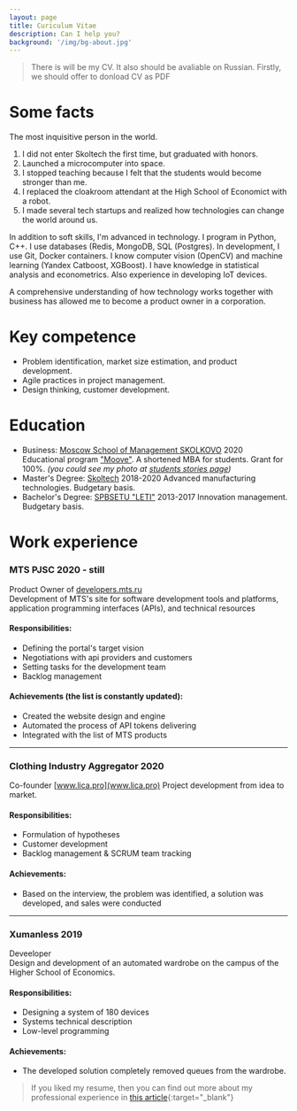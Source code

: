 ```yaml
---
layout: page
title: Curiculum Vitae
description: Can I help you?
background: '/img/bg-about.jpg'
---
```


> There is will be my CV. It also should be avaliable on Russian. Firstly, we should offer to donload CV as PDF

# Some facts
The most inquisitive person in the world.

1. I did not enter Skoltech the first time, but graduated with honors.
2. Launched a microcomputer into space.
3. I stopped teaching because I felt that the students would become stronger than me.
4. I replaced the cloakroom attendant at the High School of Economict with a robot.
5. I made several tech startups and realized how technologies can change the world around us.

In addition to soft skills, I'm advanced in technology. I program in Python, C++. I use databases (Redis, MongoDB, SQL (Postgres). In development, I use Git, Docker containers. I know computer vision (OpenCV) and machine learning (Yandex Catboost, XGBoost). I have knowledge in statistical analysis and econometrics. Also experience in developing IoT devices.

A comprehensive understanding of how technology works together with business has allowed me to become a product owner in a corporation.

# Key competence
* Problem identification, market size estimation, and product development.
* Agile practices in project management.
* Design thinking, customer development.

# Education
* Business: [Moscow School of Management SKOLKOVO](https://www.skolkovo.ru/en) 2020
Educational program ["Moove"](https://www.skolkovo.ru/programmes/07112020-moove-by-skolkovo-mts/). A shortened MBA for students. Grant for 100%. 
_(you could see my photo at [students stories page](https://www.skolkovo.ru/programmes/07112020-moove-by-skolkovo-mts/istorii-uspeha/))_
* Master's Degree: [Skoltech](https://www.skoltech.ru/en/) 2018-2020
Advanced manufacturing technologies. Budgetary basis.
* Bachelor's Degree: [SPBSETU "LETI"](https://etu.ru/en/university/) 2013-2017 Innovation management. Budgetary basis.

# Work experience

### MTS PJSC 2020 - still
Product Owner of [developers.mts.ru](http://developers.mts.ru)    
Development of MTS's site for software development tools and platforms, application programming interfaces (APIs), and technical resources

#### Responsibilities:
* Defining the portal's target vision
* Negotiations with api providers and customers
* Setting tasks for the development team
* Backlog management

#### Achievements (the list is constantly updated):
* Created the website design and engine
* Automated the process of API tokens delivering
* Integrated with the list of MTS products

--------------
### Clothing Industry Aggregator  2020
Co-founder [www.lica.pro](www.lica.pro)
Project development from idea to market.

#### Responsibilities:
* Formulation of hypotheses
* Customer development
* Backlog management & SCRUM team tracking

#### Achievements:
* Based on the interview, the problem was identified, a solution was developed, and sales were conducted

--------------
### Xumanless 2019
Deveeloper  
Design and development of an automated wardrobe on the campus of the Higher School of Economics.

#### Responsibilities:
* Designing a system of 180 devices
* Systems technical description
* Low-level programming

#### Achievements:
* The developed solution completely removed queues from the wardrobe. 

> If you liked my resume, then you can find out more about my professional experience in [this article]({{site.url}}/2021/01/27/25let.html){:target="_blank"}